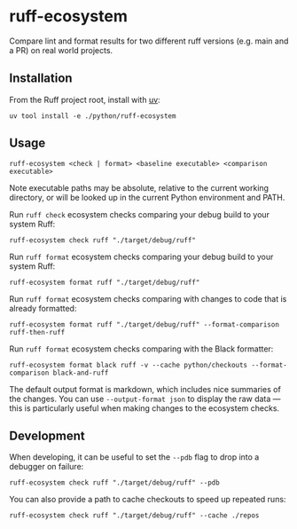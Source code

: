 # ruff-ecosystem

Compare lint and format results for two different ruff versions (e.g. main and a PR) on real world projects.

## Installation

From the Ruff project root, install with [uv](https://docs.astral.sh/uv/):

```shell
uv tool install -e ./python/ruff-ecosystem
```

## Usage

```shell
ruff-ecosystem <check | format> <baseline executable> <comparison executable>
```

Note executable paths may be absolute, relative to the current working directory, or will be looked up in the
current Python environment and PATH.

Run `ruff check` ecosystem checks comparing your debug build to your system Ruff:

```shell
ruff-ecosystem check ruff "./target/debug/ruff"
```

Run `ruff format` ecosystem checks comparing your debug build to your system Ruff:

```shell
ruff-ecosystem format ruff "./target/debug/ruff"
```

Run `ruff format` ecosystem checks comparing with changes to code that is already formatted:

```shell
ruff-ecosystem format ruff "./target/debug/ruff" --format-comparison ruff-then-ruff
```

Run `ruff format` ecosystem checks comparing with the Black formatter:

```shell
ruff-ecosystem format black ruff -v --cache python/checkouts --format-comparison black-and-ruff
```

The default output format is markdown, which includes nice summaries of the changes. You can use `--output-format json` to display the raw data — this is
particularly useful when making changes to the ecosystem checks.

## Development

When developing, it can be useful to set the `--pdb` flag to drop into a debugger on failure:

```shell
ruff-ecosystem check ruff "./target/debug/ruff" --pdb
```

You can also provide a path to cache checkouts to speed up repeated runs:

```shell
ruff-ecosystem check ruff "./target/debug/ruff" --cache ./repos
```
